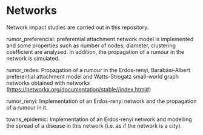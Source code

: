 # Networks

Network impact studies are carried out in this repository.

rumor_preferencial: preferential attachment network model is implemented and some properties such as number of nodes, diameter, clustering coefficient are analysed. In addition, the propagation of a rumour in the network is simulated.

rumor_redes: Propagation of a rumour in the Erdos-renyi, Barabási-Albert preferential attachment model and Watts-Strogatz small-world graph networks obtained with networkx (https://networkx.org/documentation/stable//index.html#)

rumor_renyi: Implementation of an Erdos-renyi network and the propagation of a rumour in it.

towns_epidemic: Implementation of an Erdos-renyi network and modelling the spread of a disease in this network (i.e. as if the network is a city).
